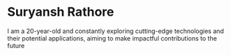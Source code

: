# Suryansh Rathore

I am a 20-year-old and constantly exploring cutting-edge technologies and their potential applications, aiming to make impactful contributions to the future
